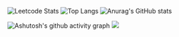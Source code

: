 
![Leetcode Stats](https://leetcard.jacoblin.cool/Ofony) ![Top Langs](https://github-readme-stats.vercel.app/api/top-langs/?username=OfonySF) ![Anurag's GitHub stats](https://github-readme-stats.vercel.app/api?username=OfonySF&show_icons=true&theme=github_dark_dimmed)

![Ashutosh's github activity graph](https://github-readme-activity-graph.vercel.app/graph?username=OfonySF&theme=react-dark) ![](https://komarev.com/ghpvc/?username=OfonySF)







